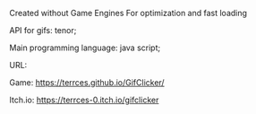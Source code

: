 Created without Game Engines
For optimization and fast loading

API for gifs: tenor;

Main programming language: java script;

URL:

  Game: https://terrces.github.io/GifClicker/

  Itch.io: https://terrces-0.itch.io/gifclicker
